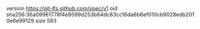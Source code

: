 version https://git-lfs.github.com/spec/v1
oid sha256:36a09961778f4e9599d253b64dc83cc16da6b6ef010cb9028edb2010e6e99129
size 583
